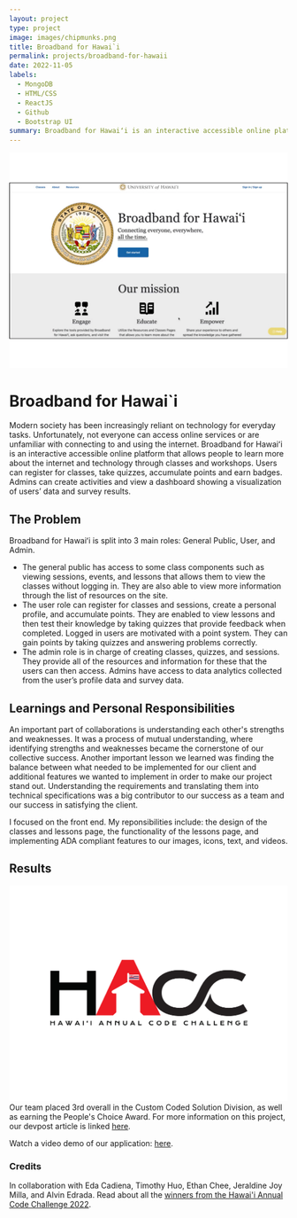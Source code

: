 ```yaml
---
layout: project
type: project
image: images/chipmunks.png
title: Broadband for Hawai`i
permalink: projects/broadband-for-hawaii
date: 2022-11-05
labels:
  - MongoDB
  - HTML/CSS
  - ReactJS
  - Github
  - Bootstrap UI
summary: Broadband for Hawaiʻi is an interactive accessible online platform that allows people to learn more about the internet. Developed for the Hawai'i Annual Code Challenge 2022.
---
```


<img src="../images/Broadband-homepage.png" class="ui large centered image"/>

# Broadband for Hawai`i

Modern society has been increasingly reliant on technology for everyday tasks. Unfortunately, not everyone can access online services or are unfamiliar with connecting to and using the internet. Broadband for Hawaiʻi is an interactive accessible online platform that allows people to learn more about the internet and technology through classes and workshops. Users can register for classes, take quizzes, accumulate points and earn badges. Admins can create activities and view a dashboard showing a visualization of users’ data and survey results.

## The Problem

Broadband for Hawaiʻi is split into 3 main roles: General Public, User, and Admin. 
- The general public has access to some class components such as viewing sessions, events, and lessons that allows them to view the classes without logging in. They are also able to view more information through the list of resources on the site.
- The user role can register for classes and sessions, create a personal profile, and accumulate points. They are enabled to view lessons and then test their knowledge by taking quizzes that provide feedback when completed. Logged in users are motivated with a point system. They can gain points by taking quizzes and answering problems correctly.
- The admin role is in charge of creating classes, quizzes, and sessions. They provide all of the resources and information for these that the users can then access. Admins have access to data analytics collected from the user’s profile data and survey data.

## Learnings and Personal Responsibilities

An important part of collaborations is understanding each other's strengths and weaknesses. It was a process of mutual understanding, where identifying strengths and weaknesses became the cornerstone of our collective success. Another important lesson we learned was finding the balance between what needed to be implemented for our client and additional features we wanted to implement in order to make our project stand out. Understanding the requirements and translating them into technical specifications was a big contributor to our success as a team and our success in satisfying the client.

I focused on the front end. My reponsibilities include: the design of the classes and lessons page, the functionality of the lessons page, and implementing ADA compliant features to our images, icons, text, and videos. 

## Results
<img src="../images/HACC-logo.png" class="ui large centered image"/>
Our team placed 3rd overall in the Custom Coded Solution Division, as well as earning the People's Choice Award. For more information on this project, our devpost article is linked <a href="https://devpost.com/software/chipmunks">here</a>. 

Watch a video demo of our application: <a href="https://www.youtube.com/watch?v=ICR5q8FrtbE&feature=emb_logo">here</a>.

### Credits

In collaboration with Eda Cadiena, Timothy Huo, Ethan Chee, Jeraldine Joy Milla, and Alvin Edrada.
Read about all the <a href="https://www.ics.hawaii.edu/2022/12/big-wins-for-ics-students-at-hawaii-annual-code-challenge/">winners from the Hawai'i Annual Code Challenge 2022</a>.

